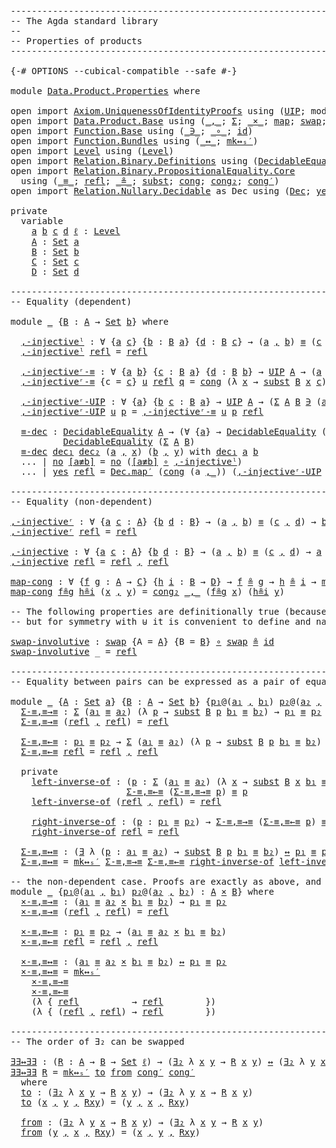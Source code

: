 <pre class="Agda"><a id="1" class="Comment">------------------------------------------------------------------------</a>
<a id="74" class="Comment">-- The Agda standard library</a>
<a id="103" class="Comment">--</a>
<a id="106" class="Comment">-- Properties of products</a>
<a id="132" class="Comment">------------------------------------------------------------------------</a>

<a id="206" class="Symbol">{-#</a> <a id="210" class="Keyword">OPTIONS</a> <a id="218" class="Pragma">--cubical-compatible</a> <a id="239" class="Pragma">--safe</a> <a id="246" class="Symbol">#-}</a>

<a id="251" class="Keyword">module</a> <a id="258" href="Data.Product.Properties.html" class="Module">Data.Product.Properties</a> <a id="282" class="Keyword">where</a>

<a id="289" class="Keyword">open</a> <a id="294" class="Keyword">import</a> <a id="301" href="Axiom.UniquenessOfIdentityProofs.html" class="Module">Axiom.UniquenessOfIdentityProofs</a> <a id="334" class="Keyword">using</a> <a id="340" class="Symbol">(</a><a id="341" href="Axiom.UniquenessOfIdentityProofs.html#979" class="Function">UIP</a><a id="344" class="Symbol">;</a> <a id="346" class="Keyword">module</a> <a id="353" href="Axiom.UniquenessOfIdentityProofs.html#2218" class="Module">Decidable⇒UIP</a><a id="366" class="Symbol">)</a>
<a id="368" class="Keyword">open</a> <a id="373" class="Keyword">import</a> <a id="380" href="Data.Product.Base.html" class="Module">Data.Product.Base</a> <a id="398" class="Keyword">using</a> <a id="404" class="Symbol">(</a><a id="405" href="Agda.Builtin.Sigma.html#235" class="InductiveConstructor Operator">_,_</a><a id="408" class="Symbol">;</a> <a id="410" href="Agda.Builtin.Sigma.html#165" class="Record">Σ</a><a id="411" class="Symbol">;</a> <a id="413" href="Data.Product.Base.html#1618" class="Function Operator">_×_</a><a id="416" class="Symbol">;</a> <a id="418" href="Data.Product.Base.html#2173" class="Function">map</a><a id="421" class="Symbol">;</a> <a id="423" href="Data.Product.Base.html#5054" class="Function">swap</a><a id="427" class="Symbol">;</a> <a id="429" href="Data.Product.Base.html#852" class="Function">∃</a><a id="430" class="Symbol">;</a> <a id="432" href="Data.Product.Base.html#907" class="Function">∃₂</a><a id="434" class="Symbol">)</a>
<a id="436" class="Keyword">open</a> <a id="441" class="Keyword">import</a> <a id="448" href="Function.Base.html" class="Module">Function.Base</a> <a id="462" class="Keyword">using</a> <a id="468" class="Symbol">(</a><a id="469" href="Function.Base.html#4486" class="Function Operator">_∋_</a><a id="472" class="Symbol">;</a> <a id="474" href="Function.Base.html#1115" class="Function Operator">_∘_</a><a id="477" class="Symbol">;</a> <a id="479" href="Function.Base.html#704" class="Function">id</a><a id="481" class="Symbol">)</a>
<a id="483" class="Keyword">open</a> <a id="488" class="Keyword">import</a> <a id="495" href="Function.Bundles.html" class="Module">Function.Bundles</a> <a id="512" class="Keyword">using</a> <a id="518" class="Symbol">(</a><a id="519" href="Function.Bundles.html#12701" class="Function Operator">_↔_</a><a id="522" class="Symbol">;</a> <a id="524" href="Function.Bundles.html#14924" class="Function">mk↔ₛ′</a><a id="529" class="Symbol">)</a>
<a id="531" class="Keyword">open</a> <a id="536" class="Keyword">import</a> <a id="543" href="Level.html" class="Module">Level</a> <a id="549" class="Keyword">using</a> <a id="555" class="Symbol">(</a><a id="556" href="Agda.Primitive.html#742" class="Postulate">Level</a><a id="561" class="Symbol">)</a>
<a id="563" class="Keyword">open</a> <a id="568" class="Keyword">import</a> <a id="575" href="Relation.Binary.Definitions.html" class="Module">Relation.Binary.Definitions</a> <a id="603" class="Keyword">using</a> <a id="609" class="Symbol">(</a><a id="610" href="Relation.Binary.Definitions.html#6834" class="Function">DecidableEquality</a><a id="627" class="Symbol">)</a>
<a id="629" class="Keyword">open</a> <a id="634" class="Keyword">import</a> <a id="641" href="Relation.Binary.PropositionalEquality.Core.html" class="Module">Relation.Binary.PropositionalEquality.Core</a>
  <a id="686" class="Keyword">using</a> <a id="692" class="Symbol">(</a><a id="693" href="Agda.Builtin.Equality.html#150" class="Datatype Operator">_≡_</a><a id="696" class="Symbol">;</a> <a id="698" href="Agda.Builtin.Equality.html#207" class="InductiveConstructor">refl</a><a id="702" class="Symbol">;</a> <a id="704" href="Relation.Binary.PropositionalEquality.Core.html#1012" class="Function Operator">_≗_</a><a id="707" class="Symbol">;</a> <a id="709" href="Relation.Binary.PropositionalEquality.Core.html#1989" class="Function">subst</a><a id="714" class="Symbol">;</a> <a id="716" href="Relation.Binary.PropositionalEquality.Core.html#1339" class="Function">cong</a><a id="720" class="Symbol">;</a> <a id="722" href="Relation.Binary.PropositionalEquality.Core.html#1576" class="Function">cong₂</a><a id="727" class="Symbol">;</a> <a id="729" href="Relation.Binary.PropositionalEquality.Core.html#1406" class="Function">cong′</a><a id="734" class="Symbol">)</a>
<a id="736" class="Keyword">open</a> <a id="741" class="Keyword">import</a> <a id="748" href="Relation.Nullary.Decidable.html" class="Module">Relation.Nullary.Decidable</a> <a id="775" class="Symbol">as</a> <a id="778" class="Module">Dec</a> <a id="782" class="Keyword">using</a> <a id="788" class="Symbol">(</a><a id="789" href="Relation.Nullary.Decidable.Core.html#1861" class="Record">Dec</a><a id="792" class="Symbol">;</a> <a id="794" href="Relation.Nullary.Decidable.Core.html#1994" class="InductiveConstructor">yes</a><a id="797" class="Symbol">;</a> <a id="799" href="Relation.Nullary.Decidable.Core.html#2031" class="InductiveConstructor">no</a><a id="801" class="Symbol">)</a>

<a id="804" class="Keyword">private</a>
  <a id="814" class="Keyword">variable</a>
    <a id="827" href="Data.Product.Properties.html#827" class="Generalizable">a</a> <a id="829" href="Data.Product.Properties.html#829" class="Generalizable">b</a> <a id="831" href="Data.Product.Properties.html#831" class="Generalizable">c</a> <a id="833" href="Data.Product.Properties.html#833" class="Generalizable">d</a> <a id="835" href="Data.Product.Properties.html#835" class="Generalizable">ℓ</a> <a id="837" class="Symbol">:</a> <a id="839" href="Agda.Primitive.html#742" class="Postulate">Level</a>
    <a id="849" href="Data.Product.Properties.html#849" class="Generalizable">A</a> <a id="851" class="Symbol">:</a> <a id="853" href="Agda.Primitive.html#388" class="Primitive">Set</a> <a id="857" href="Data.Product.Properties.html#827" class="Generalizable">a</a>
    <a id="863" href="Data.Product.Properties.html#863" class="Generalizable">B</a> <a id="865" class="Symbol">:</a> <a id="867" href="Agda.Primitive.html#388" class="Primitive">Set</a> <a id="871" href="Data.Product.Properties.html#829" class="Generalizable">b</a>
    <a id="877" href="Data.Product.Properties.html#877" class="Generalizable">C</a> <a id="879" class="Symbol">:</a> <a id="881" href="Agda.Primitive.html#388" class="Primitive">Set</a> <a id="885" href="Data.Product.Properties.html#831" class="Generalizable">c</a>
    <a id="891" href="Data.Product.Properties.html#891" class="Generalizable">D</a> <a id="893" class="Symbol">:</a> <a id="895" href="Agda.Primitive.html#388" class="Primitive">Set</a> <a id="899" href="Data.Product.Properties.html#833" class="Generalizable">d</a>

<a id="902" class="Comment">------------------------------------------------------------------------</a>
<a id="975" class="Comment">-- Equality (dependent)</a>

<a id="1000" class="Keyword">module</a> <a id="1007" href="Data.Product.Properties.html#1007" class="Module">_</a> <a id="1009" class="Symbol">{</a><a id="1010" href="Data.Product.Properties.html#1010" class="Bound">B</a> <a id="1012" class="Symbol">:</a> <a id="1014" href="Data.Product.Properties.html#849" class="Generalizable">A</a> <a id="1016" class="Symbol">→</a> <a id="1018" href="Agda.Primitive.html#388" class="Primitive">Set</a> <a id="1022" href="Data.Product.Properties.html#829" class="Generalizable">b</a><a id="1023" class="Symbol">}</a> <a id="1025" class="Keyword">where</a>

  <a id="1034" href="Data.Product.Properties.html#1034" class="Function">,-injectiveˡ</a> <a id="1047" class="Symbol">:</a> <a id="1049" class="Symbol">∀</a> <a id="1051" class="Symbol">{</a><a id="1052" href="Data.Product.Properties.html#1052" class="Bound">a</a> <a id="1054" href="Data.Product.Properties.html#1054" class="Bound">c</a><a id="1055" class="Symbol">}</a> <a id="1057" class="Symbol">{</a><a id="1058" href="Data.Product.Properties.html#1058" class="Bound">b</a> <a id="1060" class="Symbol">:</a> <a id="1062" href="Data.Product.Properties.html#1010" class="Bound">B</a> <a id="1064" href="Data.Product.Properties.html#1052" class="Bound">a</a><a id="1065" class="Symbol">}</a> <a id="1067" class="Symbol">{</a><a id="1068" href="Data.Product.Properties.html#1068" class="Bound">d</a> <a id="1070" class="Symbol">:</a> <a id="1072" href="Data.Product.Properties.html#1010" class="Bound">B</a> <a id="1074" href="Data.Product.Properties.html#1054" class="Bound">c</a><a id="1075" class="Symbol">}</a> <a id="1077" class="Symbol">→</a> <a id="1079" class="Symbol">(</a><a id="1080" href="Data.Product.Properties.html#1052" class="Bound">a</a> <a id="1082" href="Agda.Builtin.Sigma.html#235" class="InductiveConstructor Operator">,</a> <a id="1084" href="Data.Product.Properties.html#1058" class="Bound">b</a><a id="1085" class="Symbol">)</a> <a id="1087" href="Agda.Builtin.Equality.html#150" class="Datatype Operator">≡</a> <a id="1089" class="Symbol">(</a><a id="1090" href="Data.Product.Properties.html#1054" class="Bound">c</a> <a id="1092" href="Agda.Builtin.Sigma.html#235" class="InductiveConstructor Operator">,</a> <a id="1094" href="Data.Product.Properties.html#1068" class="Bound">d</a><a id="1095" class="Symbol">)</a> <a id="1097" class="Symbol">→</a> <a id="1099" href="Data.Product.Properties.html#1052" class="Bound">a</a> <a id="1101" href="Agda.Builtin.Equality.html#150" class="Datatype Operator">≡</a> <a id="1103" href="Data.Product.Properties.html#1054" class="Bound">c</a>
  <a id="1107" href="Data.Product.Properties.html#1034" class="Function">,-injectiveˡ</a> <a id="1120" href="Agda.Builtin.Equality.html#207" class="InductiveConstructor">refl</a> <a id="1125" class="Symbol">=</a> <a id="1127" href="Agda.Builtin.Equality.html#207" class="InductiveConstructor">refl</a>

  <a id="1135" href="Data.Product.Properties.html#1135" class="Function">,-injectiveʳ-≡</a> <a id="1150" class="Symbol">:</a> <a id="1152" class="Symbol">∀</a> <a id="1154" class="Symbol">{</a><a id="1155" href="Data.Product.Properties.html#1155" class="Bound">a</a> <a id="1157" href="Data.Product.Properties.html#1157" class="Bound">b</a><a id="1158" class="Symbol">}</a> <a id="1160" class="Symbol">{</a><a id="1161" href="Data.Product.Properties.html#1161" class="Bound">c</a> <a id="1163" class="Symbol">:</a> <a id="1165" href="Data.Product.Properties.html#1010" class="Bound">B</a> <a id="1167" href="Data.Product.Properties.html#1155" class="Bound">a</a><a id="1168" class="Symbol">}</a> <a id="1170" class="Symbol">{</a><a id="1171" href="Data.Product.Properties.html#1171" class="Bound">d</a> <a id="1173" class="Symbol">:</a> <a id="1175" href="Data.Product.Properties.html#1010" class="Bound">B</a> <a id="1177" href="Data.Product.Properties.html#1157" class="Bound">b</a><a id="1178" class="Symbol">}</a> <a id="1180" class="Symbol">→</a> <a id="1182" href="Axiom.UniquenessOfIdentityProofs.html#979" class="Function">UIP</a> <a id="1186" href="Data.Product.Properties.html#1014" class="Bound">A</a> <a id="1188" class="Symbol">→</a> <a id="1190" class="Symbol">(</a><a id="1191" href="Data.Product.Properties.html#1155" class="Bound">a</a> <a id="1193" href="Agda.Builtin.Sigma.html#235" class="InductiveConstructor Operator">,</a> <a id="1195" href="Data.Product.Properties.html#1161" class="Bound">c</a><a id="1196" class="Symbol">)</a> <a id="1198" href="Agda.Builtin.Equality.html#150" class="Datatype Operator">≡</a> <a id="1200" class="Symbol">(</a><a id="1201" href="Data.Product.Properties.html#1157" class="Bound">b</a> <a id="1203" href="Agda.Builtin.Sigma.html#235" class="InductiveConstructor Operator">,</a> <a id="1205" href="Data.Product.Properties.html#1171" class="Bound">d</a><a id="1206" class="Symbol">)</a> <a id="1208" class="Symbol">→</a> <a id="1210" class="Symbol">(</a><a id="1211" href="Data.Product.Properties.html#1211" class="Bound">q</a> <a id="1213" class="Symbol">:</a> <a id="1215" href="Data.Product.Properties.html#1155" class="Bound">a</a> <a id="1217" href="Agda.Builtin.Equality.html#150" class="Datatype Operator">≡</a> <a id="1219" href="Data.Product.Properties.html#1157" class="Bound">b</a><a id="1220" class="Symbol">)</a> <a id="1222" class="Symbol">→</a> <a id="1224" href="Relation.Binary.PropositionalEquality.Core.html#1989" class="Function">subst</a> <a id="1230" href="Data.Product.Properties.html#1010" class="Bound">B</a> <a id="1232" href="Data.Product.Properties.html#1211" class="Bound">q</a> <a id="1234" href="Data.Product.Properties.html#1161" class="Bound">c</a> <a id="1236" href="Agda.Builtin.Equality.html#150" class="Datatype Operator">≡</a> <a id="1238" href="Data.Product.Properties.html#1171" class="Bound">d</a>
  <a id="1242" href="Data.Product.Properties.html#1135" class="Function">,-injectiveʳ-≡</a> <a id="1257" class="Symbol">{</a><a id="1258" class="Argument">c</a> <a id="1260" class="Symbol">=</a> <a id="1262" href="Data.Product.Properties.html#1262" class="Bound">c</a><a id="1263" class="Symbol">}</a> <a id="1265" href="Data.Product.Properties.html#1265" class="Bound">u</a> <a id="1267" href="Agda.Builtin.Equality.html#207" class="InductiveConstructor">refl</a> <a id="1272" href="Data.Product.Properties.html#1272" class="Bound">q</a> <a id="1274" class="Symbol">=</a> <a id="1276" href="Relation.Binary.PropositionalEquality.Core.html#1339" class="Function">cong</a> <a id="1281" class="Symbol">(λ</a> <a id="1284" href="Data.Product.Properties.html#1284" class="Bound">x</a> <a id="1286" class="Symbol">→</a> <a id="1288" href="Relation.Binary.PropositionalEquality.Core.html#1989" class="Function">subst</a> <a id="1294" href="Data.Product.Properties.html#1010" class="Bound">B</a> <a id="1296" href="Data.Product.Properties.html#1284" class="Bound">x</a> <a id="1298" href="Data.Product.Properties.html#1262" class="Bound">c</a><a id="1299" class="Symbol">)</a> <a id="1301" class="Symbol">(</a><a id="1302" href="Data.Product.Properties.html#1265" class="Bound">u</a> <a id="1304" href="Data.Product.Properties.html#1272" class="Bound">q</a> <a id="1306" href="Agda.Builtin.Equality.html#207" class="InductiveConstructor">refl</a><a id="1310" class="Symbol">)</a>

  <a id="1315" href="Data.Product.Properties.html#1315" class="Function">,-injectiveʳ-UIP</a> <a id="1332" class="Symbol">:</a> <a id="1334" class="Symbol">∀</a> <a id="1336" class="Symbol">{</a><a id="1337" href="Data.Product.Properties.html#1337" class="Bound">a</a><a id="1338" class="Symbol">}</a> <a id="1340" class="Symbol">{</a><a id="1341" href="Data.Product.Properties.html#1341" class="Bound">b</a> <a id="1343" href="Data.Product.Properties.html#1343" class="Bound">c</a> <a id="1345" class="Symbol">:</a> <a id="1347" href="Data.Product.Properties.html#1010" class="Bound">B</a> <a id="1349" href="Data.Product.Properties.html#1337" class="Bound">a</a><a id="1350" class="Symbol">}</a> <a id="1352" class="Symbol">→</a> <a id="1354" href="Axiom.UniquenessOfIdentityProofs.html#979" class="Function">UIP</a> <a id="1358" href="Data.Product.Properties.html#1014" class="Bound">A</a> <a id="1360" class="Symbol">→</a> <a id="1362" class="Symbol">(</a><a id="1363" href="Agda.Builtin.Sigma.html#165" class="Record">Σ</a> <a id="1365" href="Data.Product.Properties.html#1014" class="Bound">A</a> <a id="1367" href="Data.Product.Properties.html#1010" class="Bound">B</a> <a id="1369" href="Function.Base.html#4486" class="Function Operator">∋</a> <a id="1371" class="Symbol">(</a><a id="1372" href="Data.Product.Properties.html#1337" class="Bound">a</a> <a id="1374" href="Agda.Builtin.Sigma.html#235" class="InductiveConstructor Operator">,</a> <a id="1376" href="Data.Product.Properties.html#1341" class="Bound">b</a><a id="1377" class="Symbol">))</a> <a id="1380" href="Agda.Builtin.Equality.html#150" class="Datatype Operator">≡</a> <a id="1382" class="Symbol">(</a><a id="1383" href="Data.Product.Properties.html#1337" class="Bound">a</a> <a id="1385" href="Agda.Builtin.Sigma.html#235" class="InductiveConstructor Operator">,</a> <a id="1387" href="Data.Product.Properties.html#1343" class="Bound">c</a><a id="1388" class="Symbol">)</a> <a id="1390" class="Symbol">→</a> <a id="1392" href="Data.Product.Properties.html#1341" class="Bound">b</a> <a id="1394" href="Agda.Builtin.Equality.html#150" class="Datatype Operator">≡</a> <a id="1396" href="Data.Product.Properties.html#1343" class="Bound">c</a>
  <a id="1400" href="Data.Product.Properties.html#1315" class="Function">,-injectiveʳ-UIP</a> <a id="1417" href="Data.Product.Properties.html#1417" class="Bound">u</a> <a id="1419" href="Data.Product.Properties.html#1419" class="Bound">p</a> <a id="1421" class="Symbol">=</a> <a id="1423" href="Data.Product.Properties.html#1135" class="Function">,-injectiveʳ-≡</a> <a id="1438" href="Data.Product.Properties.html#1417" class="Bound">u</a> <a id="1440" href="Data.Product.Properties.html#1419" class="Bound">p</a> <a id="1442" href="Agda.Builtin.Equality.html#207" class="InductiveConstructor">refl</a>

  <a id="1450" href="Data.Product.Properties.html#1450" class="Function">≡-dec</a> <a id="1456" class="Symbol">:</a> <a id="1458" href="Relation.Binary.Definitions.html#6834" class="Function">DecidableEquality</a> <a id="1476" href="Data.Product.Properties.html#1014" class="Bound">A</a> <a id="1478" class="Symbol">→</a> <a id="1480" class="Symbol">(∀</a> <a id="1483" class="Symbol">{</a><a id="1484" href="Data.Product.Properties.html#1484" class="Bound">a</a><a id="1485" class="Symbol">}</a> <a id="1487" class="Symbol">→</a> <a id="1489" href="Relation.Binary.Definitions.html#6834" class="Function">DecidableEquality</a> <a id="1507" class="Symbol">(</a><a id="1508" href="Data.Product.Properties.html#1010" class="Bound">B</a> <a id="1510" href="Data.Product.Properties.html#1484" class="Bound">a</a><a id="1511" class="Symbol">))</a> <a id="1514" class="Symbol">→</a>
          <a id="1526" href="Relation.Binary.Definitions.html#6834" class="Function">DecidableEquality</a> <a id="1544" class="Symbol">(</a><a id="1545" href="Agda.Builtin.Sigma.html#165" class="Record">Σ</a> <a id="1547" href="Data.Product.Properties.html#1014" class="Bound">A</a> <a id="1549" href="Data.Product.Properties.html#1010" class="Bound">B</a><a id="1550" class="Symbol">)</a>
  <a id="1554" href="Data.Product.Properties.html#1450" class="Function">≡-dec</a> <a id="1560" href="Data.Product.Properties.html#1560" class="Bound">dec₁</a> <a id="1565" href="Data.Product.Properties.html#1565" class="Bound">dec₂</a> <a id="1570" class="Symbol">(</a><a id="1571" href="Data.Product.Properties.html#1571" class="Bound">a</a> <a id="1573" href="Agda.Builtin.Sigma.html#235" class="InductiveConstructor Operator">,</a> <a id="1575" href="Data.Product.Properties.html#1575" class="Bound">x</a><a id="1576" class="Symbol">)</a> <a id="1578" class="Symbol">(</a><a id="1579" href="Data.Product.Properties.html#1579" class="Bound">b</a> <a id="1581" href="Agda.Builtin.Sigma.html#235" class="InductiveConstructor Operator">,</a> <a id="1583" href="Data.Product.Properties.html#1583" class="Bound">y</a><a id="1584" class="Symbol">)</a> <a id="1586" class="Keyword">with</a> <a id="1591" href="Data.Product.Properties.html#1560" class="Bound">dec₁</a> <a id="1596" href="Data.Product.Properties.html#1571" class="Bound">a</a> <a id="1598" href="Data.Product.Properties.html#1579" class="Bound">b</a>
  <a id="1602" class="Symbol">...</a> <a id="1606" class="Symbol">|</a> <a id="1608" href="Relation.Nullary.Decidable.Core.html#2031" class="InductiveConstructor">no</a> <a id="1611" href="Data.Product.Properties.html#1611" class="Bound">[a≢b]</a> <a id="1617" class="Symbol">=</a> <a id="1619" href="Relation.Nullary.Decidable.Core.html#2031" class="InductiveConstructor">no</a> <a id="1622" class="Symbol">(</a><a id="1623" href="Data.Product.Properties.html#1611" class="Bound">[a≢b]</a> <a id="1629" href="Function.Base.html#1115" class="Function Operator">∘</a> <a id="1631" href="Data.Product.Properties.html#1034" class="Function">,-injectiveˡ</a><a id="1643" class="Symbol">)</a>
  <a id="1647" class="Symbol">...</a> <a id="1651" class="Symbol">|</a> <a id="1653" href="Relation.Nullary.Decidable.Core.html#1994" class="InductiveConstructor">yes</a> <a id="1657" href="Agda.Builtin.Equality.html#207" class="InductiveConstructor">refl</a> <a id="1662" class="Symbol">=</a> <a id="1664" href="Relation.Nullary.Decidable.Core.html#5914" class="Function">Dec.map′</a> <a id="1673" class="Symbol">(</a><a id="1674" href="Relation.Binary.PropositionalEquality.Core.html#1339" class="Function">cong</a> <a id="1679" class="Symbol">(</a><a id="1680" class="Bound">a</a> <a id="1682" href="Agda.Builtin.Sigma.html#235" class="InductiveConstructor Operator">,_</a><a id="1684" class="Symbol">))</a> <a id="1687" class="Symbol">(</a><a id="1688" href="Data.Product.Properties.html#1315" class="Function">,-injectiveʳ-UIP</a> <a id="1705" class="Symbol">(</a><a id="1706" href="Axiom.UniquenessOfIdentityProofs.html#2496" class="Function">Decidable⇒UIP.≡-irrelevant</a> <a id="1733" class="Bound">dec₁</a><a id="1737" class="Symbol">))</a> <a id="1740" class="Symbol">(</a><a id="1741" class="Bound">dec₂</a> <a id="1746" class="Bound">x</a> <a id="1748" class="Bound">y</a><a id="1749" class="Symbol">)</a>

<a id="1752" class="Comment">------------------------------------------------------------------------</a>
<a id="1825" class="Comment">-- Equality (non-dependent)</a>

<a id=",-injectiveʳ"></a><a id="1854" href="Data.Product.Properties.html#1854" class="Function">,-injectiveʳ</a> <a id="1867" class="Symbol">:</a> <a id="1869" class="Symbol">∀</a> <a id="1871" class="Symbol">{</a><a id="1872" href="Data.Product.Properties.html#1872" class="Bound">a</a> <a id="1874" href="Data.Product.Properties.html#1874" class="Bound">c</a> <a id="1876" class="Symbol">:</a> <a id="1878" href="Data.Product.Properties.html#849" class="Generalizable">A</a><a id="1879" class="Symbol">}</a> <a id="1881" class="Symbol">{</a><a id="1882" href="Data.Product.Properties.html#1882" class="Bound">b</a> <a id="1884" href="Data.Product.Properties.html#1884" class="Bound">d</a> <a id="1886" class="Symbol">:</a> <a id="1888" href="Data.Product.Properties.html#863" class="Generalizable">B</a><a id="1889" class="Symbol">}</a> <a id="1891" class="Symbol">→</a> <a id="1893" class="Symbol">(</a><a id="1894" href="Data.Product.Properties.html#1872" class="Bound">a</a> <a id="1896" href="Agda.Builtin.Sigma.html#235" class="InductiveConstructor Operator">,</a> <a id="1898" href="Data.Product.Properties.html#1882" class="Bound">b</a><a id="1899" class="Symbol">)</a> <a id="1901" href="Agda.Builtin.Equality.html#150" class="Datatype Operator">≡</a> <a id="1903" class="Symbol">(</a><a id="1904" href="Data.Product.Properties.html#1874" class="Bound">c</a> <a id="1906" href="Agda.Builtin.Sigma.html#235" class="InductiveConstructor Operator">,</a> <a id="1908" href="Data.Product.Properties.html#1884" class="Bound">d</a><a id="1909" class="Symbol">)</a> <a id="1911" class="Symbol">→</a> <a id="1913" href="Data.Product.Properties.html#1882" class="Bound">b</a> <a id="1915" href="Agda.Builtin.Equality.html#150" class="Datatype Operator">≡</a> <a id="1917" href="Data.Product.Properties.html#1884" class="Bound">d</a>
<a id="1919" href="Data.Product.Properties.html#1854" class="Function">,-injectiveʳ</a> <a id="1932" href="Agda.Builtin.Equality.html#207" class="InductiveConstructor">refl</a> <a id="1937" class="Symbol">=</a> <a id="1939" href="Agda.Builtin.Equality.html#207" class="InductiveConstructor">refl</a>

<a id=",-injective"></a><a id="1945" href="Data.Product.Properties.html#1945" class="Function">,-injective</a> <a id="1957" class="Symbol">:</a> <a id="1959" class="Symbol">∀</a> <a id="1961" class="Symbol">{</a><a id="1962" href="Data.Product.Properties.html#1962" class="Bound">a</a> <a id="1964" href="Data.Product.Properties.html#1964" class="Bound">c</a> <a id="1966" class="Symbol">:</a> <a id="1968" href="Data.Product.Properties.html#849" class="Generalizable">A</a><a id="1969" class="Symbol">}</a> <a id="1971" class="Symbol">{</a><a id="1972" href="Data.Product.Properties.html#1972" class="Bound">b</a> <a id="1974" href="Data.Product.Properties.html#1974" class="Bound">d</a> <a id="1976" class="Symbol">:</a> <a id="1978" href="Data.Product.Properties.html#863" class="Generalizable">B</a><a id="1979" class="Symbol">}</a> <a id="1981" class="Symbol">→</a> <a id="1983" class="Symbol">(</a><a id="1984" href="Data.Product.Properties.html#1962" class="Bound">a</a> <a id="1986" href="Agda.Builtin.Sigma.html#235" class="InductiveConstructor Operator">,</a> <a id="1988" href="Data.Product.Properties.html#1972" class="Bound">b</a><a id="1989" class="Symbol">)</a> <a id="1991" href="Agda.Builtin.Equality.html#150" class="Datatype Operator">≡</a> <a id="1993" class="Symbol">(</a><a id="1994" href="Data.Product.Properties.html#1964" class="Bound">c</a> <a id="1996" href="Agda.Builtin.Sigma.html#235" class="InductiveConstructor Operator">,</a> <a id="1998" href="Data.Product.Properties.html#1974" class="Bound">d</a><a id="1999" class="Symbol">)</a> <a id="2001" class="Symbol">→</a> <a id="2003" href="Data.Product.Properties.html#1962" class="Bound">a</a> <a id="2005" href="Agda.Builtin.Equality.html#150" class="Datatype Operator">≡</a> <a id="2007" href="Data.Product.Properties.html#1964" class="Bound">c</a> <a id="2009" href="Data.Product.Base.html#1618" class="Function Operator">×</a> <a id="2011" href="Data.Product.Properties.html#1972" class="Bound">b</a> <a id="2013" href="Agda.Builtin.Equality.html#150" class="Datatype Operator">≡</a> <a id="2015" href="Data.Product.Properties.html#1974" class="Bound">d</a>
<a id="2017" href="Data.Product.Properties.html#1945" class="Function">,-injective</a> <a id="2029" href="Agda.Builtin.Equality.html#207" class="InductiveConstructor">refl</a> <a id="2034" class="Symbol">=</a> <a id="2036" href="Agda.Builtin.Equality.html#207" class="InductiveConstructor">refl</a> <a id="2041" href="Agda.Builtin.Sigma.html#235" class="InductiveConstructor Operator">,</a> <a id="2043" href="Agda.Builtin.Equality.html#207" class="InductiveConstructor">refl</a>

<a id="map-cong"></a><a id="2049" href="Data.Product.Properties.html#2049" class="Function">map-cong</a> <a id="2058" class="Symbol">:</a> <a id="2060" class="Symbol">∀</a> <a id="2062" class="Symbol">{</a><a id="2063" href="Data.Product.Properties.html#2063" class="Bound">f</a> <a id="2065" href="Data.Product.Properties.html#2065" class="Bound">g</a> <a id="2067" class="Symbol">:</a> <a id="2069" href="Data.Product.Properties.html#849" class="Generalizable">A</a> <a id="2071" class="Symbol">→</a> <a id="2073" href="Data.Product.Properties.html#877" class="Generalizable">C</a><a id="2074" class="Symbol">}</a> <a id="2076" class="Symbol">{</a><a id="2077" href="Data.Product.Properties.html#2077" class="Bound">h</a> <a id="2079" href="Data.Product.Properties.html#2079" class="Bound">i</a> <a id="2081" class="Symbol">:</a> <a id="2083" href="Data.Product.Properties.html#863" class="Generalizable">B</a> <a id="2085" class="Symbol">→</a> <a id="2087" href="Data.Product.Properties.html#891" class="Generalizable">D</a><a id="2088" class="Symbol">}</a> <a id="2090" class="Symbol">→</a> <a id="2092" href="Data.Product.Properties.html#2063" class="Bound">f</a> <a id="2094" href="Relation.Binary.PropositionalEquality.Core.html#1012" class="Function Operator">≗</a> <a id="2096" href="Data.Product.Properties.html#2065" class="Bound">g</a> <a id="2098" class="Symbol">→</a> <a id="2100" href="Data.Product.Properties.html#2077" class="Bound">h</a> <a id="2102" href="Relation.Binary.PropositionalEquality.Core.html#1012" class="Function Operator">≗</a> <a id="2104" href="Data.Product.Properties.html#2079" class="Bound">i</a> <a id="2106" class="Symbol">→</a> <a id="2108" href="Data.Product.Base.html#2173" class="Function">map</a> <a id="2112" href="Data.Product.Properties.html#2063" class="Bound">f</a> <a id="2114" href="Data.Product.Properties.html#2077" class="Bound">h</a> <a id="2116" href="Relation.Binary.PropositionalEquality.Core.html#1012" class="Function Operator">≗</a> <a id="2118" href="Data.Product.Base.html#2173" class="Function">map</a> <a id="2122" href="Data.Product.Properties.html#2065" class="Bound">g</a> <a id="2124" href="Data.Product.Properties.html#2079" class="Bound">i</a>
<a id="2126" href="Data.Product.Properties.html#2049" class="Function">map-cong</a> <a id="2135" href="Data.Product.Properties.html#2135" class="Bound">f≗g</a> <a id="2139" href="Data.Product.Properties.html#2139" class="Bound">h≗i</a> <a id="2143" class="Symbol">(</a><a id="2144" href="Data.Product.Properties.html#2144" class="Bound">x</a> <a id="2146" href="Agda.Builtin.Sigma.html#235" class="InductiveConstructor Operator">,</a> <a id="2148" href="Data.Product.Properties.html#2148" class="Bound">y</a><a id="2149" class="Symbol">)</a> <a id="2151" class="Symbol">=</a> <a id="2153" href="Relation.Binary.PropositionalEquality.Core.html#1576" class="Function">cong₂</a> <a id="2159" href="Agda.Builtin.Sigma.html#235" class="InductiveConstructor Operator">_,_</a> <a id="2163" class="Symbol">(</a><a id="2164" href="Data.Product.Properties.html#2135" class="Bound">f≗g</a> <a id="2168" href="Data.Product.Properties.html#2144" class="Bound">x</a><a id="2169" class="Symbol">)</a> <a id="2171" class="Symbol">(</a><a id="2172" href="Data.Product.Properties.html#2139" class="Bound">h≗i</a> <a id="2176" href="Data.Product.Properties.html#2148" class="Bound">y</a><a id="2177" class="Symbol">)</a>

<a id="2180" class="Comment">-- The following properties are definitionally true (because of η)</a>
<a id="2247" class="Comment">-- but for symmetry with ⊎ it is convenient to define and name them.</a>

<a id="swap-involutive"></a><a id="2317" href="Data.Product.Properties.html#2317" class="Function">swap-involutive</a> <a id="2333" class="Symbol">:</a> <a id="2335" href="Data.Product.Base.html#5054" class="Function">swap</a> <a id="2340" class="Symbol">{</a><a id="2341" class="Argument">A</a> <a id="2343" class="Symbol">=</a> <a id="2345" href="Data.Product.Properties.html#849" class="Generalizable">A</a><a id="2346" class="Symbol">}</a> <a id="2348" class="Symbol">{</a><a id="2349" class="Argument">B</a> <a id="2351" class="Symbol">=</a> <a id="2353" href="Data.Product.Properties.html#863" class="Generalizable">B</a><a id="2354" class="Symbol">}</a> <a id="2356" href="Function.Base.html#1115" class="Function Operator">∘</a> <a id="2358" href="Data.Product.Base.html#5054" class="Function">swap</a> <a id="2363" href="Relation.Binary.PropositionalEquality.Core.html#1012" class="Function Operator">≗</a> <a id="2365" href="Function.Base.html#704" class="Function">id</a>
<a id="2368" href="Data.Product.Properties.html#2317" class="Function">swap-involutive</a> <a id="2384" class="Symbol">_</a> <a id="2386" class="Symbol">=</a> <a id="2388" href="Agda.Builtin.Equality.html#207" class="InductiveConstructor">refl</a>

<a id="2394" class="Comment">------------------------------------------------------------------------</a>
<a id="2467" class="Comment">-- Equality between pairs can be expressed as a pair of equalities</a>

<a id="2535" class="Keyword">module</a> <a id="2542" href="Data.Product.Properties.html#2542" class="Module">_</a> <a id="2544" class="Symbol">{</a><a id="2545" href="Data.Product.Properties.html#2545" class="Bound">A</a> <a id="2547" class="Symbol">:</a> <a id="2549" href="Agda.Primitive.html#388" class="Primitive">Set</a> <a id="2553" href="Data.Product.Properties.html#827" class="Generalizable">a</a><a id="2554" class="Symbol">}</a> <a id="2556" class="Symbol">{</a><a id="2557" href="Data.Product.Properties.html#2557" class="Bound">B</a> <a id="2559" class="Symbol">:</a> <a id="2561" href="Data.Product.Properties.html#2545" class="Bound">A</a> <a id="2563" class="Symbol">→</a> <a id="2565" href="Agda.Primitive.html#388" class="Primitive">Set</a> <a id="2569" href="Data.Product.Properties.html#829" class="Generalizable">b</a><a id="2570" class="Symbol">}</a> <a id="2572" class="Symbol">{</a><a id="2573" href="Data.Product.Properties.html#2573" class="Bound">p₁</a><a id="2575" class="Symbol">@(</a><a id="2577" href="Data.Product.Properties.html#2577" class="Bound">a₁</a> <a id="2580" href="Agda.Builtin.Sigma.html#235" class="InductiveConstructor Operator">,</a> <a id="2582" href="Data.Product.Properties.html#2582" class="Bound">b₁</a><a id="2584" class="Symbol">)</a> <a id="2586" href="Data.Product.Properties.html#2586" class="Bound">p₂</a><a id="2588" class="Symbol">@(</a><a id="2590" href="Data.Product.Properties.html#2590" class="Bound">a₂</a> <a id="2593" href="Agda.Builtin.Sigma.html#235" class="InductiveConstructor Operator">,</a> <a id="2595" href="Data.Product.Properties.html#2595" class="Bound">b₂</a><a id="2597" class="Symbol">)</a> <a id="2599" class="Symbol">:</a> <a id="2601" href="Agda.Builtin.Sigma.html#165" class="Record">Σ</a> <a id="2603" href="Data.Product.Properties.html#2545" class="Bound">A</a> <a id="2605" href="Data.Product.Properties.html#2557" class="Bound">B</a><a id="2606" class="Symbol">}</a> <a id="2608" class="Keyword">where</a>
  <a id="2616" href="Data.Product.Properties.html#2616" class="Function">Σ-≡,≡→≡</a> <a id="2624" class="Symbol">:</a> <a id="2626" href="Agda.Builtin.Sigma.html#165" class="Record">Σ</a> <a id="2628" class="Symbol">(</a><a id="2629" href="Data.Product.Properties.html#2577" class="Bound">a₁</a> <a id="2632" href="Agda.Builtin.Equality.html#150" class="Datatype Operator">≡</a> <a id="2634" href="Data.Product.Properties.html#2590" class="Bound">a₂</a><a id="2636" class="Symbol">)</a> <a id="2638" class="Symbol">(λ</a> <a id="2641" href="Data.Product.Properties.html#2641" class="Bound">p</a> <a id="2643" class="Symbol">→</a> <a id="2645" href="Relation.Binary.PropositionalEquality.Core.html#1989" class="Function">subst</a> <a id="2651" href="Data.Product.Properties.html#2557" class="Bound">B</a> <a id="2653" href="Data.Product.Properties.html#2641" class="Bound">p</a> <a id="2655" href="Data.Product.Properties.html#2582" class="Bound">b₁</a> <a id="2658" href="Agda.Builtin.Equality.html#150" class="Datatype Operator">≡</a> <a id="2660" href="Data.Product.Properties.html#2595" class="Bound">b₂</a><a id="2662" class="Symbol">)</a> <a id="2664" class="Symbol">→</a> <a id="2666" href="Data.Product.Properties.html#2573" class="Bound">p₁</a> <a id="2669" href="Agda.Builtin.Equality.html#150" class="Datatype Operator">≡</a> <a id="2671" href="Data.Product.Properties.html#2586" class="Bound">p₂</a>
  <a id="2676" href="Data.Product.Properties.html#2616" class="Function">Σ-≡,≡→≡</a> <a id="2684" class="Symbol">(</a><a id="2685" href="Agda.Builtin.Equality.html#207" class="InductiveConstructor">refl</a> <a id="2690" href="Agda.Builtin.Sigma.html#235" class="InductiveConstructor Operator">,</a> <a id="2692" href="Agda.Builtin.Equality.html#207" class="InductiveConstructor">refl</a><a id="2696" class="Symbol">)</a> <a id="2698" class="Symbol">=</a> <a id="2700" href="Agda.Builtin.Equality.html#207" class="InductiveConstructor">refl</a>

  <a id="2708" href="Data.Product.Properties.html#2708" class="Function">Σ-≡,≡←≡</a> <a id="2716" class="Symbol">:</a> <a id="2718" href="Data.Product.Properties.html#2573" class="Bound">p₁</a> <a id="2721" href="Agda.Builtin.Equality.html#150" class="Datatype Operator">≡</a> <a id="2723" href="Data.Product.Properties.html#2586" class="Bound">p₂</a> <a id="2726" class="Symbol">→</a> <a id="2728" href="Agda.Builtin.Sigma.html#165" class="Record">Σ</a> <a id="2730" class="Symbol">(</a><a id="2731" href="Data.Product.Properties.html#2577" class="Bound">a₁</a> <a id="2734" href="Agda.Builtin.Equality.html#150" class="Datatype Operator">≡</a> <a id="2736" href="Data.Product.Properties.html#2590" class="Bound">a₂</a><a id="2738" class="Symbol">)</a> <a id="2740" class="Symbol">(λ</a> <a id="2743" href="Data.Product.Properties.html#2743" class="Bound">p</a> <a id="2745" class="Symbol">→</a> <a id="2747" href="Relation.Binary.PropositionalEquality.Core.html#1989" class="Function">subst</a> <a id="2753" href="Data.Product.Properties.html#2557" class="Bound">B</a> <a id="2755" href="Data.Product.Properties.html#2743" class="Bound">p</a> <a id="2757" href="Data.Product.Properties.html#2582" class="Bound">b₁</a> <a id="2760" href="Agda.Builtin.Equality.html#150" class="Datatype Operator">≡</a> <a id="2762" href="Data.Product.Properties.html#2595" class="Bound">b₂</a><a id="2764" class="Symbol">)</a>
  <a id="2768" href="Data.Product.Properties.html#2708" class="Function">Σ-≡,≡←≡</a> <a id="2776" href="Agda.Builtin.Equality.html#207" class="InductiveConstructor">refl</a> <a id="2781" class="Symbol">=</a> <a id="2783" href="Agda.Builtin.Equality.html#207" class="InductiveConstructor">refl</a> <a id="2788" href="Agda.Builtin.Sigma.html#235" class="InductiveConstructor Operator">,</a> <a id="2790" href="Agda.Builtin.Equality.html#207" class="InductiveConstructor">refl</a>

  <a id="2798" class="Keyword">private</a>
    <a id="2810" href="Data.Product.Properties.html#2810" class="Function">left-inverse-of</a> <a id="2826" class="Symbol">:</a> <a id="2828" class="Symbol">(</a><a id="2829" href="Data.Product.Properties.html#2829" class="Bound">p</a> <a id="2831" class="Symbol">:</a> <a id="2833" href="Agda.Builtin.Sigma.html#165" class="Record">Σ</a> <a id="2835" class="Symbol">(</a><a id="2836" href="Data.Product.Properties.html#2577" class="Bound">a₁</a> <a id="2839" href="Agda.Builtin.Equality.html#150" class="Datatype Operator">≡</a> <a id="2841" href="Data.Product.Properties.html#2590" class="Bound">a₂</a><a id="2843" class="Symbol">)</a> <a id="2845" class="Symbol">(λ</a> <a id="2848" href="Data.Product.Properties.html#2848" class="Bound">x</a> <a id="2850" class="Symbol">→</a> <a id="2852" href="Relation.Binary.PropositionalEquality.Core.html#1989" class="Function">subst</a> <a id="2858" href="Data.Product.Properties.html#2557" class="Bound">B</a> <a id="2860" href="Data.Product.Properties.html#2848" class="Bound">x</a> <a id="2862" href="Data.Product.Properties.html#2582" class="Bound">b₁</a> <a id="2865" href="Agda.Builtin.Equality.html#150" class="Datatype Operator">≡</a> <a id="2867" href="Data.Product.Properties.html#2595" class="Bound">b₂</a><a id="2869" class="Symbol">))</a> <a id="2872" class="Symbol">→</a>
                      <a id="2896" href="Data.Product.Properties.html#2708" class="Function">Σ-≡,≡←≡</a> <a id="2904" class="Symbol">(</a><a id="2905" href="Data.Product.Properties.html#2616" class="Function">Σ-≡,≡→≡</a> <a id="2913" href="Data.Product.Properties.html#2829" class="Bound">p</a><a id="2914" class="Symbol">)</a> <a id="2916" href="Agda.Builtin.Equality.html#150" class="Datatype Operator">≡</a> <a id="2918" href="Data.Product.Properties.html#2829" class="Bound">p</a>
    <a id="2924" href="Data.Product.Properties.html#2810" class="Function">left-inverse-of</a> <a id="2940" class="Symbol">(</a><a id="2941" href="Agda.Builtin.Equality.html#207" class="InductiveConstructor">refl</a> <a id="2946" href="Agda.Builtin.Sigma.html#235" class="InductiveConstructor Operator">,</a> <a id="2948" href="Agda.Builtin.Equality.html#207" class="InductiveConstructor">refl</a><a id="2952" class="Symbol">)</a> <a id="2954" class="Symbol">=</a> <a id="2956" href="Agda.Builtin.Equality.html#207" class="InductiveConstructor">refl</a>

    <a id="2966" href="Data.Product.Properties.html#2966" class="Function">right-inverse-of</a> <a id="2983" class="Symbol">:</a> <a id="2985" class="Symbol">(</a><a id="2986" href="Data.Product.Properties.html#2986" class="Bound">p</a> <a id="2988" class="Symbol">:</a> <a id="2990" href="Data.Product.Properties.html#2573" class="Bound">p₁</a> <a id="2993" href="Agda.Builtin.Equality.html#150" class="Datatype Operator">≡</a> <a id="2995" href="Data.Product.Properties.html#2586" class="Bound">p₂</a><a id="2997" class="Symbol">)</a> <a id="2999" class="Symbol">→</a> <a id="3001" href="Data.Product.Properties.html#2616" class="Function">Σ-≡,≡→≡</a> <a id="3009" class="Symbol">(</a><a id="3010" href="Data.Product.Properties.html#2708" class="Function">Σ-≡,≡←≡</a> <a id="3018" href="Data.Product.Properties.html#2986" class="Bound">p</a><a id="3019" class="Symbol">)</a> <a id="3021" href="Agda.Builtin.Equality.html#150" class="Datatype Operator">≡</a> <a id="3023" href="Data.Product.Properties.html#2986" class="Bound">p</a>
    <a id="3029" href="Data.Product.Properties.html#2966" class="Function">right-inverse-of</a> <a id="3046" href="Agda.Builtin.Equality.html#207" class="InductiveConstructor">refl</a> <a id="3051" class="Symbol">=</a> <a id="3053" href="Agda.Builtin.Equality.html#207" class="InductiveConstructor">refl</a>

  <a id="3061" href="Data.Product.Properties.html#3061" class="Function">Σ-≡,≡↔≡</a> <a id="3069" class="Symbol">:</a> <a id="3071" class="Symbol">(</a><a id="3072" href="Data.Product.Base.html#852" class="Function">∃</a> <a id="3074" class="Symbol">λ</a> <a id="3076" class="Symbol">(</a><a id="3077" href="Data.Product.Properties.html#3077" class="Bound">p</a> <a id="3079" class="Symbol">:</a> <a id="3081" href="Data.Product.Properties.html#2577" class="Bound">a₁</a> <a id="3084" href="Agda.Builtin.Equality.html#150" class="Datatype Operator">≡</a> <a id="3086" href="Data.Product.Properties.html#2590" class="Bound">a₂</a><a id="3088" class="Symbol">)</a> <a id="3090" class="Symbol">→</a> <a id="3092" href="Relation.Binary.PropositionalEquality.Core.html#1989" class="Function">subst</a> <a id="3098" href="Data.Product.Properties.html#2557" class="Bound">B</a> <a id="3100" href="Data.Product.Properties.html#3077" class="Bound">p</a> <a id="3102" href="Data.Product.Properties.html#2582" class="Bound">b₁</a> <a id="3105" href="Agda.Builtin.Equality.html#150" class="Datatype Operator">≡</a> <a id="3107" href="Data.Product.Properties.html#2595" class="Bound">b₂</a><a id="3109" class="Symbol">)</a> <a id="3111" href="Function.Bundles.html#12701" class="Function Operator">↔</a> <a id="3113" href="Data.Product.Properties.html#2573" class="Bound">p₁</a> <a id="3116" href="Agda.Builtin.Equality.html#150" class="Datatype Operator">≡</a> <a id="3118" href="Data.Product.Properties.html#2586" class="Bound">p₂</a>
  <a id="3123" href="Data.Product.Properties.html#3061" class="Function">Σ-≡,≡↔≡</a> <a id="3131" class="Symbol">=</a> <a id="3133" href="Function.Bundles.html#14924" class="Function">mk↔ₛ′</a> <a id="3139" href="Data.Product.Properties.html#2616" class="Function">Σ-≡,≡→≡</a> <a id="3147" href="Data.Product.Properties.html#2708" class="Function">Σ-≡,≡←≡</a> <a id="3155" href="Data.Product.Properties.html#2966" class="Function">right-inverse-of</a> <a id="3172" href="Data.Product.Properties.html#2810" class="Function">left-inverse-of</a>

<a id="3189" class="Comment">-- the non-dependent case. Proofs are exactly as above, and straightforward.</a>
<a id="3266" class="Keyword">module</a> <a id="3273" href="Data.Product.Properties.html#3273" class="Module">_</a> <a id="3275" class="Symbol">{</a><a id="3276" href="Data.Product.Properties.html#3276" class="Bound">p₁</a><a id="3278" class="Symbol">@(</a><a id="3280" href="Data.Product.Properties.html#3280" class="Bound">a₁</a> <a id="3283" href="Agda.Builtin.Sigma.html#235" class="InductiveConstructor Operator">,</a> <a id="3285" href="Data.Product.Properties.html#3285" class="Bound">b₁</a><a id="3287" class="Symbol">)</a> <a id="3289" href="Data.Product.Properties.html#3289" class="Bound">p₂</a><a id="3291" class="Symbol">@(</a><a id="3293" href="Data.Product.Properties.html#3293" class="Bound">a₂</a> <a id="3296" href="Agda.Builtin.Sigma.html#235" class="InductiveConstructor Operator">,</a> <a id="3298" href="Data.Product.Properties.html#3298" class="Bound">b₂</a><a id="3300" class="Symbol">)</a> <a id="3302" class="Symbol">:</a> <a id="3304" href="Data.Product.Properties.html#849" class="Generalizable">A</a> <a id="3306" href="Data.Product.Base.html#1618" class="Function Operator">×</a> <a id="3308" href="Data.Product.Properties.html#863" class="Generalizable">B</a><a id="3309" class="Symbol">}</a> <a id="3311" class="Keyword">where</a>
  <a id="3319" href="Data.Product.Properties.html#3319" class="Function">×-≡,≡→≡</a> <a id="3327" class="Symbol">:</a> <a id="3329" class="Symbol">(</a><a id="3330" href="Data.Product.Properties.html#3280" class="Bound">a₁</a> <a id="3333" href="Agda.Builtin.Equality.html#150" class="Datatype Operator">≡</a> <a id="3335" href="Data.Product.Properties.html#3293" class="Bound">a₂</a> <a id="3338" href="Data.Product.Base.html#1618" class="Function Operator">×</a> <a id="3340" href="Data.Product.Properties.html#3285" class="Bound">b₁</a> <a id="3343" href="Agda.Builtin.Equality.html#150" class="Datatype Operator">≡</a> <a id="3345" href="Data.Product.Properties.html#3298" class="Bound">b₂</a><a id="3347" class="Symbol">)</a> <a id="3349" class="Symbol">→</a> <a id="3351" href="Data.Product.Properties.html#3276" class="Bound">p₁</a> <a id="3354" href="Agda.Builtin.Equality.html#150" class="Datatype Operator">≡</a> <a id="3356" href="Data.Product.Properties.html#3289" class="Bound">p₂</a>
  <a id="3361" href="Data.Product.Properties.html#3319" class="Function">×-≡,≡→≡</a> <a id="3369" class="Symbol">(</a><a id="3370" href="Agda.Builtin.Equality.html#207" class="InductiveConstructor">refl</a> <a id="3375" href="Agda.Builtin.Sigma.html#235" class="InductiveConstructor Operator">,</a> <a id="3377" href="Agda.Builtin.Equality.html#207" class="InductiveConstructor">refl</a><a id="3381" class="Symbol">)</a> <a id="3383" class="Symbol">=</a> <a id="3385" href="Agda.Builtin.Equality.html#207" class="InductiveConstructor">refl</a>

  <a id="3393" href="Data.Product.Properties.html#3393" class="Function">×-≡,≡←≡</a> <a id="3401" class="Symbol">:</a> <a id="3403" href="Data.Product.Properties.html#3276" class="Bound">p₁</a> <a id="3406" href="Agda.Builtin.Equality.html#150" class="Datatype Operator">≡</a> <a id="3408" href="Data.Product.Properties.html#3289" class="Bound">p₂</a> <a id="3411" class="Symbol">→</a> <a id="3413" class="Symbol">(</a><a id="3414" href="Data.Product.Properties.html#3280" class="Bound">a₁</a> <a id="3417" href="Agda.Builtin.Equality.html#150" class="Datatype Operator">≡</a> <a id="3419" href="Data.Product.Properties.html#3293" class="Bound">a₂</a> <a id="3422" href="Data.Product.Base.html#1618" class="Function Operator">×</a> <a id="3424" href="Data.Product.Properties.html#3285" class="Bound">b₁</a> <a id="3427" href="Agda.Builtin.Equality.html#150" class="Datatype Operator">≡</a> <a id="3429" href="Data.Product.Properties.html#3298" class="Bound">b₂</a><a id="3431" class="Symbol">)</a>
  <a id="3435" href="Data.Product.Properties.html#3393" class="Function">×-≡,≡←≡</a> <a id="3443" href="Agda.Builtin.Equality.html#207" class="InductiveConstructor">refl</a> <a id="3448" class="Symbol">=</a> <a id="3450" href="Agda.Builtin.Equality.html#207" class="InductiveConstructor">refl</a> <a id="3455" href="Agda.Builtin.Sigma.html#235" class="InductiveConstructor Operator">,</a> <a id="3457" href="Agda.Builtin.Equality.html#207" class="InductiveConstructor">refl</a>

  <a id="3465" href="Data.Product.Properties.html#3465" class="Function">×-≡,≡↔≡</a> <a id="3473" class="Symbol">:</a> <a id="3475" class="Symbol">(</a><a id="3476" href="Data.Product.Properties.html#3280" class="Bound">a₁</a> <a id="3479" href="Agda.Builtin.Equality.html#150" class="Datatype Operator">≡</a> <a id="3481" href="Data.Product.Properties.html#3293" class="Bound">a₂</a> <a id="3484" href="Data.Product.Base.html#1618" class="Function Operator">×</a> <a id="3486" href="Data.Product.Properties.html#3285" class="Bound">b₁</a> <a id="3489" href="Agda.Builtin.Equality.html#150" class="Datatype Operator">≡</a> <a id="3491" href="Data.Product.Properties.html#3298" class="Bound">b₂</a><a id="3493" class="Symbol">)</a> <a id="3495" href="Function.Bundles.html#12701" class="Function Operator">↔</a> <a id="3497" href="Data.Product.Properties.html#3276" class="Bound">p₁</a> <a id="3500" href="Agda.Builtin.Equality.html#150" class="Datatype Operator">≡</a> <a id="3502" href="Data.Product.Properties.html#3289" class="Bound">p₂</a>
  <a id="3507" href="Data.Product.Properties.html#3465" class="Function">×-≡,≡↔≡</a> <a id="3515" class="Symbol">=</a> <a id="3517" href="Function.Bundles.html#14924" class="Function">mk↔ₛ′</a>
    <a id="3527" href="Data.Product.Properties.html#3319" class="Function">×-≡,≡→≡</a>
    <a id="3539" href="Data.Product.Properties.html#3393" class="Function">×-≡,≡←≡</a>
    <a id="3551" class="Symbol">(λ</a> <a id="3554" class="Symbol">{</a> <a id="3556" href="Agda.Builtin.Equality.html#207" class="InductiveConstructor">refl</a>          <a id="3570" class="Symbol">→</a> <a id="3572" href="Agda.Builtin.Equality.html#207" class="InductiveConstructor">refl</a>        <a id="3584" class="Symbol">})</a>
    <a id="3591" class="Symbol">(λ</a> <a id="3594" class="Symbol">{</a> <a id="3596" class="Symbol">(</a><a id="3597" href="Agda.Builtin.Equality.html#207" class="InductiveConstructor">refl</a> <a id="3602" href="Agda.Builtin.Sigma.html#235" class="InductiveConstructor Operator">,</a> <a id="3604" href="Agda.Builtin.Equality.html#207" class="InductiveConstructor">refl</a><a id="3608" class="Symbol">)</a> <a id="3610" class="Symbol">→</a> <a id="3612" href="Agda.Builtin.Equality.html#207" class="InductiveConstructor">refl</a>        <a id="3624" class="Symbol">})</a>

<a id="3628" class="Comment">------------------------------------------------------------------------</a>
<a id="3701" class="Comment">-- The order of ∃₂ can be swapped</a>

<a id="∃∃↔∃∃"></a><a id="3736" href="Data.Product.Properties.html#3736" class="Function">∃∃↔∃∃</a> <a id="3742" class="Symbol">:</a> <a id="3744" class="Symbol">(</a><a id="3745" href="Data.Product.Properties.html#3745" class="Bound">R</a> <a id="3747" class="Symbol">:</a> <a id="3749" href="Data.Product.Properties.html#849" class="Generalizable">A</a> <a id="3751" class="Symbol">→</a> <a id="3753" href="Data.Product.Properties.html#863" class="Generalizable">B</a> <a id="3755" class="Symbol">→</a> <a id="3757" href="Agda.Primitive.html#388" class="Primitive">Set</a> <a id="3761" href="Data.Product.Properties.html#835" class="Generalizable">ℓ</a><a id="3762" class="Symbol">)</a> <a id="3764" class="Symbol">→</a> <a id="3766" class="Symbol">(</a><a id="3767" href="Data.Product.Base.html#907" class="Function">∃₂</a> <a id="3770" class="Symbol">λ</a> <a id="3772" href="Data.Product.Properties.html#3772" class="Bound">x</a> <a id="3774" href="Data.Product.Properties.html#3774" class="Bound">y</a> <a id="3776" class="Symbol">→</a> <a id="3778" href="Data.Product.Properties.html#3745" class="Bound">R</a> <a id="3780" href="Data.Product.Properties.html#3772" class="Bound">x</a> <a id="3782" href="Data.Product.Properties.html#3774" class="Bound">y</a><a id="3783" class="Symbol">)</a> <a id="3785" href="Function.Bundles.html#12701" class="Function Operator">↔</a> <a id="3787" class="Symbol">(</a><a id="3788" href="Data.Product.Base.html#907" class="Function">∃₂</a> <a id="3791" class="Symbol">λ</a> <a id="3793" href="Data.Product.Properties.html#3793" class="Bound">y</a> <a id="3795" href="Data.Product.Properties.html#3795" class="Bound">x</a> <a id="3797" class="Symbol">→</a> <a id="3799" href="Data.Product.Properties.html#3745" class="Bound">R</a> <a id="3801" href="Data.Product.Properties.html#3795" class="Bound">x</a> <a id="3803" href="Data.Product.Properties.html#3793" class="Bound">y</a><a id="3804" class="Symbol">)</a>
<a id="3806" href="Data.Product.Properties.html#3736" class="Function">∃∃↔∃∃</a> <a id="3812" href="Data.Product.Properties.html#3812" class="Bound">R</a> <a id="3814" class="Symbol">=</a> <a id="3816" href="Function.Bundles.html#14924" class="Function">mk↔ₛ′</a> <a id="3822" href="Data.Product.Properties.html#3852" class="Function">to</a> <a id="3825" href="Data.Product.Properties.html#3935" class="Function">from</a> <a id="3830" href="Relation.Binary.PropositionalEquality.Core.html#1406" class="Function">cong′</a> <a id="3836" href="Relation.Binary.PropositionalEquality.Core.html#1406" class="Function">cong′</a>
  <a id="3844" class="Keyword">where</a>
  <a id="3852" href="Data.Product.Properties.html#3852" class="Function">to</a> <a id="3855" class="Symbol">:</a> <a id="3857" class="Symbol">(</a><a id="3858" href="Data.Product.Base.html#907" class="Function">∃₂</a> <a id="3861" class="Symbol">λ</a> <a id="3863" href="Data.Product.Properties.html#3863" class="Bound">x</a> <a id="3865" href="Data.Product.Properties.html#3865" class="Bound">y</a> <a id="3867" class="Symbol">→</a> <a id="3869" href="Data.Product.Properties.html#3812" class="Bound">R</a> <a id="3871" href="Data.Product.Properties.html#3863" class="Bound">x</a> <a id="3873" href="Data.Product.Properties.html#3865" class="Bound">y</a><a id="3874" class="Symbol">)</a> <a id="3876" class="Symbol">→</a> <a id="3878" class="Symbol">(</a><a id="3879" href="Data.Product.Base.html#907" class="Function">∃₂</a> <a id="3882" class="Symbol">λ</a> <a id="3884" href="Data.Product.Properties.html#3884" class="Bound">y</a> <a id="3886" href="Data.Product.Properties.html#3886" class="Bound">x</a> <a id="3888" class="Symbol">→</a> <a id="3890" href="Data.Product.Properties.html#3812" class="Bound">R</a> <a id="3892" href="Data.Product.Properties.html#3886" class="Bound">x</a> <a id="3894" href="Data.Product.Properties.html#3884" class="Bound">y</a><a id="3895" class="Symbol">)</a>
  <a id="3899" href="Data.Product.Properties.html#3852" class="Function">to</a> <a id="3902" class="Symbol">(</a><a id="3903" href="Data.Product.Properties.html#3903" class="Bound">x</a> <a id="3905" href="Agda.Builtin.Sigma.html#235" class="InductiveConstructor Operator">,</a> <a id="3907" href="Data.Product.Properties.html#3907" class="Bound">y</a> <a id="3909" href="Agda.Builtin.Sigma.html#235" class="InductiveConstructor Operator">,</a> <a id="3911" href="Data.Product.Properties.html#3911" class="Bound">Rxy</a><a id="3914" class="Symbol">)</a> <a id="3916" class="Symbol">=</a> <a id="3918" class="Symbol">(</a><a id="3919" href="Data.Product.Properties.html#3907" class="Bound">y</a> <a id="3921" href="Agda.Builtin.Sigma.html#235" class="InductiveConstructor Operator">,</a> <a id="3923" href="Data.Product.Properties.html#3903" class="Bound">x</a> <a id="3925" href="Agda.Builtin.Sigma.html#235" class="InductiveConstructor Operator">,</a> <a id="3927" href="Data.Product.Properties.html#3911" class="Bound">Rxy</a><a id="3930" class="Symbol">)</a>

  <a id="3935" href="Data.Product.Properties.html#3935" class="Function">from</a> <a id="3940" class="Symbol">:</a> <a id="3942" class="Symbol">(</a><a id="3943" href="Data.Product.Base.html#907" class="Function">∃₂</a> <a id="3946" class="Symbol">λ</a> <a id="3948" href="Data.Product.Properties.html#3948" class="Bound">y</a> <a id="3950" href="Data.Product.Properties.html#3950" class="Bound">x</a> <a id="3952" class="Symbol">→</a> <a id="3954" href="Data.Product.Properties.html#3812" class="Bound">R</a> <a id="3956" href="Data.Product.Properties.html#3950" class="Bound">x</a> <a id="3958" href="Data.Product.Properties.html#3948" class="Bound">y</a><a id="3959" class="Symbol">)</a> <a id="3961" class="Symbol">→</a> <a id="3963" class="Symbol">(</a><a id="3964" href="Data.Product.Base.html#907" class="Function">∃₂</a> <a id="3967" class="Symbol">λ</a> <a id="3969" href="Data.Product.Properties.html#3969" class="Bound">x</a> <a id="3971" href="Data.Product.Properties.html#3971" class="Bound">y</a> <a id="3973" class="Symbol">→</a> <a id="3975" href="Data.Product.Properties.html#3812" class="Bound">R</a> <a id="3977" href="Data.Product.Properties.html#3969" class="Bound">x</a> <a id="3979" href="Data.Product.Properties.html#3971" class="Bound">y</a><a id="3980" class="Symbol">)</a>
  <a id="3984" href="Data.Product.Properties.html#3935" class="Function">from</a> <a id="3989" class="Symbol">(</a><a id="3990" href="Data.Product.Properties.html#3990" class="Bound">y</a> <a id="3992" href="Agda.Builtin.Sigma.html#235" class="InductiveConstructor Operator">,</a> <a id="3994" href="Data.Product.Properties.html#3994" class="Bound">x</a> <a id="3996" href="Agda.Builtin.Sigma.html#235" class="InductiveConstructor Operator">,</a> <a id="3998" href="Data.Product.Properties.html#3998" class="Bound">Rxy</a><a id="4001" class="Symbol">)</a> <a id="4003" class="Symbol">=</a> <a id="4005" class="Symbol">(</a><a id="4006" href="Data.Product.Properties.html#3994" class="Bound">x</a> <a id="4008" href="Agda.Builtin.Sigma.html#235" class="InductiveConstructor Operator">,</a> <a id="4010" href="Data.Product.Properties.html#3990" class="Bound">y</a> <a id="4012" href="Agda.Builtin.Sigma.html#235" class="InductiveConstructor Operator">,</a> <a id="4014" href="Data.Product.Properties.html#3998" class="Bound">Rxy</a><a id="4017" class="Symbol">)</a>
</pre>